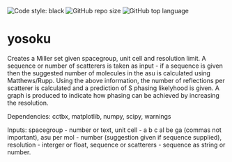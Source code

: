 ![Code style: black](https://img.shields.io/badge/code%20style-black-000000.svg) <img alt="GitHub repo size" src="https://img.shields.io/github/repo-size/co2e14/yosoku"> <img alt="GitHub top language" src="https://img.shields.io/github/languages/top/co2e14/yosoku">

# yosoku

Creates a Miller set given spacegroup, unit cell and resolution limit. 
A sequence or number of scatterers is taken as input - if a sequence is given then the suggested number of molecules in the asu is calculated using Matthews/Rupp.
Using the above information, the number of reflections per scatterer is calculated and a prediction of S phasing likelyhood is given. A graph is produced to indicate how phasing can be achieved by increasing the resolution.

Dependencies: cctbx, matplotlib, numpy, scipy, warnings

Inputs: spacegroup - number or text, unit cell - a b c al be ga (commas not important), asu per mol - number (suggestion given if sequence supplied), resolution - interger or float, sequence or scatterers - sequence as string or number.
